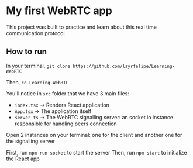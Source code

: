 # My first WebRTC app
This project was built to practice and learn about this real time communication protocol

## How to run
In your terminal, `git clone https://github.com/layrfelipe/Learning-WebRTC`

Then, `cd Learning-WebRTC`

You'll notice in `src` folder that we have 3 main files:
- `index.tsx` -> Renders React application
- `App.tsx` -> The application itself
- `server.ts` -> The WebRTC signalling server: an socket.io instance responsible for handling peers connection

Open 2 instances on your terminal: one for the client and another one for the signalling server

First, run `npm run socket` to start the server
Then, run `npm start` to initialize the React app